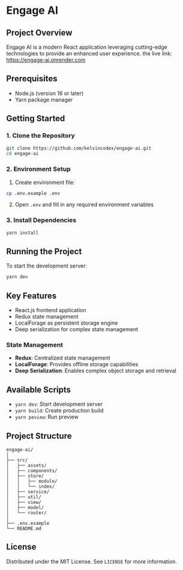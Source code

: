 # Engage AI

## Project Overview

Engage AI is a modern React application leveraging cutting-edge technologies to provide an enhanced user experience.
the live link: https://engage-ai.onrender.com
## Prerequisites

- Node.js (version 16 or later)
- Yarn package manager

## Getting Started

### 1. Clone the Repository

```bash
git clone https://github.com/kelvincodex/engage-ai.git
cd engage-ai
```

### 2. Environment Setup

1. Create environment file:
```bash
cp .env.example .env
```

2. Open `.env` and fill in any required environment variables

### 3. Install Dependencies

```bash
yarn install
```

## Running the Project

To start the development server:

```bash
yarn dev
```

## Key Features

- React.js frontend application
- Redux state management
- LocalForage as persistent storage engine
- Deep serialization for complex state management

### State Management

- **Redux**: Centralized state management
- **LocalForage**: Provides offline storage capabilities
- **Deep Serialization**: Enables complex object storage and retrieval

## Available Scripts

- `yarn dev`: Start development server
- `yarn build`: Create production build
- `yarn peview`: Run preview

## Project Structure

```
engage-ai/
│
├── src/
│   ├── assets/
│   ├── components/
│   ├── store/
│   │   ├── module/
│   │   └── index/
│   ├── service/
│   ├── util/
│   ├── view/
│   ├── model/
│   └── router/
│
├── .env.example
└── README.md
```

## License

Distributed under the MIT License. See `LICENSE` for more information.
